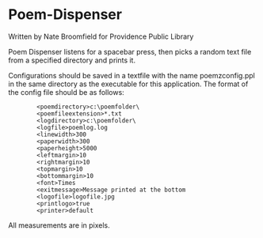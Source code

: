 # Poem-Dispenser
Written by Nate Broomfield for Providence Public Library

Poem Dispenser listens for a spacebar press, then picks a random text file from a specified directory and prints it.

Configurations should be saved in a textfile with the name poemzconfig.ppl in the same directory as the executable for this application. The format of the config file should be as follows:


            <poemdirectory>c:\poemfolder\
            <poemfileextension>*.txt
            <logdirectory>c:\poemfolder\
            <logfile>poemlog.log
            <linewidth>300
            <paperwidth>300
            <paperheight>5000
            <leftmargin>10
            <rightmargin>10
            <topmargin>10
            <bottommargin>10
            <font>Times
            <exitmessage>Message printed at the bottom
            <logofile>logofile.jpg
            <printlogo>true
            <printer>default

All measurements are in pixels.
